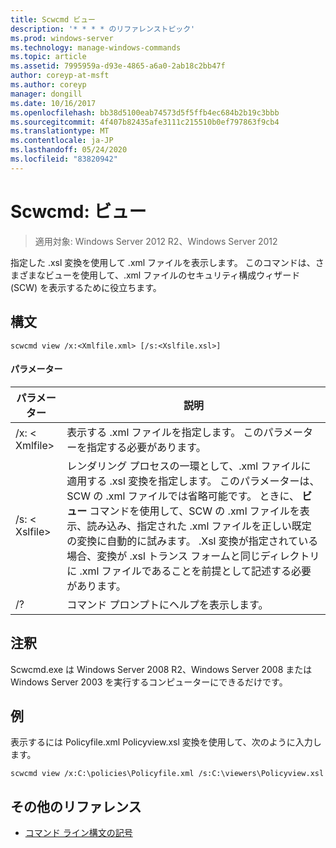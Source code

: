 ```yaml
---
title: Scwcmd ビュー
description: '* * * * のリファレンストピック'
ms.prod: windows-server
ms.technology: manage-windows-commands
ms.topic: article
ms.assetid: 7995959a-d93e-4865-a6a0-2ab18c2bb47f
author: coreyp-at-msft
ms.author: coreyp
manager: dongill
ms.date: 10/16/2017
ms.openlocfilehash: bb38d5100eab74573d5f5ffb4ec684b2b19c3bbb
ms.sourcegitcommit: 4f407b82435afe3111c215510b0ef797863f9cb4
ms.translationtype: MT
ms.contentlocale: ja-JP
ms.lasthandoff: 05/24/2020
ms.locfileid: "83820942"
---
```

# <a name="scwcmd-view"></a>Scwcmd: ビュー

> 適用対象: Windows Server 2012 R2、Windows Server 2012

指定した .xsl 変換を使用して .xml ファイルを表示します。 このコマンドは、さまざまなビューを使用して、.xml ファイルのセキュリティ構成ウィザード (SCW) を表示するために役立ちます。

## <a name="syntax"></a>構文

```
scwcmd view /x:<Xmlfile.xml> [/s:<Xslfile.xsl>]
```

#### <a name="parameters"></a>パラメーター

|パラメーター|説明|
|---------|-----------|
|/x: \< Xmlfile>|表示する .xml ファイルを指定します。 このパラメーターを指定する必要があります。|
|/s: \< Xslfile>|レンダリング プロセスの一環として、.xml ファイルに適用する .xsl 変換を指定します。 このパラメーターは、SCW の .xml ファイルでは省略可能です。 ときに、 **ビュー** コマンドを使用して、SCW の .xml ファイルを表示、読み込み、指定された .xml ファイルを正しい既定の変換に自動的に試みます。 .Xsl 変換が指定されている場合、変換が .xsl トランス フォームと同じディレクトリに .xml ファイルであることを前提として記述する必要があります。|
|/?|コマンド プロンプトにヘルプを表示します。|

## <a name="remarks"></a>注釈

Scwcmd.exe は Windows Server 2008 R2、Windows Server 2008 または Windows Server 2003 を実行するコンピューターにできるだけです。

## <a name="examples"></a>例

表示するには Policyfile.xml Policyview.xsl 変換を使用して、次のように入力します。
```
scwcmd view /x:C:\policies\Policyfile.xml /s:C:\viewers\Policyview.xsl
```

## <a name="additional-references"></a>その他のリファレンス

- [コマンド ライン構文の記号](command-line-syntax-key.md)